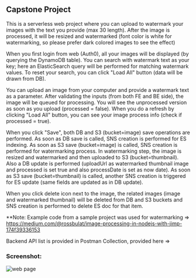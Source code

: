 ## Capstone Project

This is a serverless web project where you can upload to watermark your images with the text you provide (max 30 length).
After the image is processed, it will be resized and watermarked (font color is white for watermarking, so please prefer dark colored images to see the effect)

When you first login from web (Auth0), all your images will be displayed (by querying the DynamoDB table).
You can search with watermark text as your key; here an ElasticSearch query will be performed for matching watermark values.
To reset your search, you can click "Load All" button (data will be drawn from DB).

You can upload an image from your computer and provide a watermark text as a parameter. After validating the inputs (from both FE and BE side), the image will be queued for processing. You will see the unprocessed version as soon as you upload (processed = false). When you do a refresh by clicking "Load All" button, you can see your image process info (check if processed = true).

When you click "Save", both DB and S3 (bucket=image) save operations are performed.
As soon as DB save is called, SNS creation is performed for ES indexing.
As soon as S3 save (bucket=image) is called, SNS creation is performed for watermarking process. 
In watermarking step, the image is resized and watermarked and then uploaded to S3 (bucket=thumbnail). Also a DB update is performed (uploadUrl as watermarked thumbnail image and processed is set true and also processDate is set as now date).
As soon as S3 save (bucket=thumbnail) is called, another SNS creation is triggered for ES update (same fields are updated as in DB update).

When you click delete icon next to the image, the related images (image and watermarked thumbnail) will be deleted from DB and S3 buckets and SNS creation is performed to delete ES doc for that item.


**Note: Example code from a sample project was used for watermarking => https://medium.com/@rossbulat/image-processing-in-nodejs-with-jimp-174f39336153

Backend API list is provided in Postman Collection, provided here => 

### Screenshot:
![web page](https://github.com/nilseri01/capstone-project/master/other/screenshots/screenshot.png?raw=true)